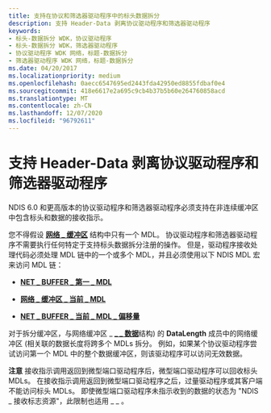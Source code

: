 ```yaml
---
title: 支持在协议和筛选器驱动程序中的标头数据拆分
description: 支持 Header-Data 剥离协议驱动程序和筛选器驱动程序
keywords:
- 标头-数据拆分 WDK，协议驱动程序
- 标头-数据拆分 WDK，筛选器驱动程序
- 协议驱动程序 WDK 网络，标题-数据拆分
- 筛选器驱动程序 WDK 网络，标题-数据拆分
ms.date: 04/20/2017
ms.localizationpriority: medium
ms.openlocfilehash: 0aecc6547695ed2443fda42950ed8855fdbaf0e4
ms.sourcegitcommit: 418e6617e2a695c9cb4b37b5b60e264760858acd
ms.translationtype: MT
ms.contentlocale: zh-CN
ms.lasthandoff: 12/07/2020
ms.locfileid: "96792611"
---
```

# <a name="supporting-header-data-split-in-protocol-drivers-and-filter-drivers"></a>支持 Header-Data 剥离协议驱动程序和筛选器驱动程序





NDIS 6.0 和更高版本的协议驱动程序和筛选器驱动程序必须支持在非连续缓冲区中包含标头和数据的接收指示。

您不得假设 [**网络 \_ 缓冲区**](/windows-hardware/drivers/ddi/ndis/ns-ndis-_net_buffer) 结构中只有一个 MDL。 协议驱动程序和筛选器驱动程序不需要执行任何特定于支持标头数据拆分注册的操作。 但是，驱动程序接收处理代码必须处理 MDL 链中的一个或多个 MDL，并且必须使用以下 NDIS MDL 宏来访问 MDL 链：

-   [**NET \_ BUFFER \_ 第一 \_ MDL**](/windows-hardware/drivers/ddi/ndis/nf-ndis-net_buffer_first_mdl)

-   [**网络 \_ 缓冲区 \_ 当前 \_ MDL**](/windows-hardware/drivers/ddi/ndis/nf-ndis-net_buffer_current_mdl)

-   [**NET \_ BUFFER \_ 当前 \_ MDL \_ 偏移量**](/windows-hardware/drivers/ddi/ndis/nf-ndis-net_buffer_current_mdl_offset)

对于拆分缓冲区，与网络缓冲区 \_ [**\_ \_ 数据**](/windows-hardware/drivers/ddi/ndis/ns-ndis-_net_buffer_data)结构) 的 **DataLength** 成员中的网络缓冲区 (相关联的数据长度将跨多个 MDLs 拆分。 例如，如果某个协议驱动程序尝试访问第一个 MDL 中的整个数据缓冲区，则该驱动程序可以访问无效数据。

**注意**  接收指示调用返回到微型端口驱动程序后，微型端口驱动程序可以回收标头 MDLs。 在接收指示调用返回到微型端口驱动程序之后，过量驱动程序或其客户端不能访问标头 MDLs。 即使微型端口驱动程序未指示收到的数据的状态为 "NDIS \_ 接收标志资源"，此限制也适用 \_ \_ 。

 

 

